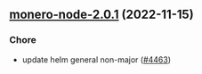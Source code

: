 

## [monero-node-2.0.1](https://github.com/truecharts/charts/compare/monero-node-2.0.0...monero-node-2.0.1) (2022-11-15)

### Chore

- update helm general non-major ([#4463](https://github.com/truecharts/charts/issues/4463))
  
  